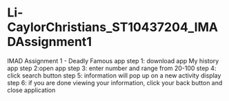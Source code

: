 # Li-CaylorChristians_ST10437204_IMADAssignment1
IMAD Assignment 1 - Deadly Famous app 
step 1: download app My history app
step 2:open app
step 3: enter number and range from 20-100 
step 4: click search button 
step 5: information will pop up on a new activity display
step 6: if you are done viewing your information, click your back button and close application
